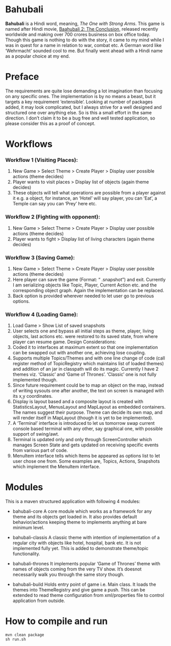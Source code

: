 # Bahubali
**Bahubali** is a Hindi word, meaning, *The One with Strong Arms*. This game is named after Hindi movie, [Baahubali 2: The Conclusion](https://en.wikipedia.org/wiki/Baahubali_2:_The_Conclusion), released recently worldwide and making over 700 crores business on box office today. Though this game is nothing to do with the story, it came to my mind while I was in quest for a name in relation to war, combat etc. A German word like ‘Wehrmacht’ sounded cool to me. But finally went ahead with a Hindi name as a popular choice at my end.

# Preface
The requirements are quite lose demanding a lot imagination than focusing on any specific ones. The implementation is by no means a beast, but it targets a key requirement ‘extensible’. Looking at number of packages added, it may look complicated, but I always strive for a well designed and structured one over anything else. So is this a small effort in the same direction. I don’t claim it to be a bug free and well tested application, so please consider this as a proof of concept.

# Workflows

### Workflow 1 (Visiting Places):
1.	New Game > Select Theme > Create Player > Display user possible actions (theme decides)
2.	Player wants to visit places > Display list of objects (again theme decides)
3.	These objects will tell what operations are possible from a player against it e.g. a object, for instance, an ‘Hotel’ will say player, you can ‘Eat’, a Temple can say you can ‘Prey’ here etc.

### Workflow 2 (Fighting with opponent):
1.	New Game > Select Theme > Create Player > Display user possible actions (theme decides)
2.	Player wants to fight > Display list of living characters (again theme decides) 

### Workflow 3 (Saving Game):
1.	New Game > Select Theme > Create Player > Display user possible actions (theme decides)
2.	Here player can save the game (Format: “<Name> <Timestamp>.snapshot”) and exit. Currently I am serializing objects like Topic, Player, Current Action etc. and the corresponding object graph. Again the implementation can be replaced. 
3.	Back option is provided wherever needed to let user go to previous options.

### Workflow 4 (Loading Game):
1.	Load Game > Show List of saved snapshots
2.	User selects one and bypass all initial steps as theme, player, living objects, last actions etc. were restored to its saved state, from where player can resume game.
Design Considerations:
1.	Coded it to interfaces at maximum extent so that one implementation can be swapped out with another one, achieving lose coupling.
2.	Supports multiple Topics/Themes and with one line change of code (call register method of TopicRegistry which maintains list of loaded themes) and addition of an jar in classpath will do its magic. Currently I have 2 themes viz. ‘Classic’ and ‘Game of Thrones’. ‘Classic’ one is not fully implemented though.
3.	Since future requirement could be to map an object on the map, instead of writing sysouts one after another, the text on screen is managed with its x,y coordinates.
4.	Display is layout based and a composite layout is created with StatisticsLayout, MenusLayout and MapLayout as embedded containers. The names suggest their purpose. Theme can decide its own map, and will render itself in MapLayout (though it is yet to be implemented).
5.	A ‘Terminal’ interface is introduced to let us tomorrow swap current console based terminal with any other, say graphical one, with possible support of swing/awt.
6.	Terminal is updated only and only through ScreenController which manages Screen State and gets updated on receiving specific events from various part of code.
7.	MenuItem interface tells which Items be appeared as options list to let user chose one from. Some examples are, Topics, Actions, Snapshots which implement the MenuItem interface.

# Modules

This is a maven structured application with following 4 modules:

* bahubali-core
A core module which works as a framework for any theme and its objects get loaded in. It also provides default behavior/actions keeping theme to implements anything at bare minimum level.

* bahubali-classis
A classic theme with intention of implementation of a regular city with objects like hotel, hospital, bank etc. It is not implemented fully yet. This is added to demonstrate theme/topic functionality.

* bahubali-thrones
It implements popular ‘Game of Thrones’ theme with names of objects coming from the very TV show. It’s doesnot necessarily walk you through the same story though.

* bahubali-build
Holds entry point of game i.e. Main class. It loads the themes into ThemeRegistry and give game a push. This can be extended to read theme configuration from xml/properties file to control application from outside. 

# How to compile and run
```
mvn clean package
sh run.sh
```
